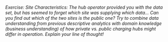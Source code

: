 *Exercise: Site Characteristics: The hub operator provided you with the data set, but has seemed to forget
 which site was supplying which data... Can you find out which of the two sites is the public one?
 Try to combine data understanding from previous descriptive analytics with domain knowledge
 (business understanding) of how private vs. public charging hubs might differ in operation. Explain
 your line of thought!*